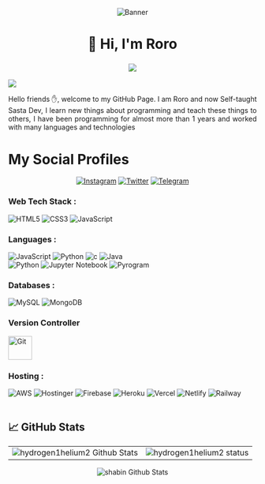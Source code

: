<p align="center">
  <img src="https://media.giphy.com/media/xkV5VUPtVIRq12Tkau/giphy.gif" alt="Banner" />
</p>

<h1 align="center">👋 Hi, I'm Roro </h1>
<h3 align="center"> <img src="https://readme-typing-svg.herokuapp.com?color=0357F7&lines=Mai+Chutiya+Hu+%3A)" /> </h3>

![](https://visitcount.itsvg.in/api?id=hydroge1helium2&icon=0&color=0)
<p align="justify"> 
Hello friends ✋, welcome to my GitHub Page. I am Roro and now  Self-taught Sasta Dev, I learn new things about programming and teach these things to others, I have been programming for almost more than 1 years and worked with many languages and technologies
 
</p>

# My Social Profiles
<p align="center">
<a href="https://www.instagram.com/juck/" target="_blank"><img alt="Instagram" src="https://img.shields.io/badge/Roro-%23E4405F.svg?&style=for-the-badge&logo=Instagram&logoColor=white"/></a>
<a href="https://twitter.com/elonmusk" target="_blank"><img alt="Twitter" src="https://img.shields.io/badge/Roro-%231DA1F2.svg?&style=for-the-badge&logo=Twitter&logoColor=white"/></a>
<a href="https://t.me/SpeckledMonster" target="_blank"><img alt="Telegram" src="https://img.shields.io/badge/Roro-%232CA5E0.svg?style=for-the-badge&logo=telegram&logoColor=white"/></a>
</p>

<h3 align="left">Web Tech Stack :</h3>
<div align="left">
<img alt="HTML5" src="https://img.shields.io/badge/html5-%23E34F26.svg?style=for-the-badge&logo=html5&logoColor=white"/>
<img alt="CSS3" src="https://img.shields.io/badge/css3-%231572B6.svg?style=for-the-badge&logo=css3&logoColor=white"/> 
<img alt="JavaScript" src="https://img.shields.io/badge/javascript-%23323330.svg?style=for-the-badge&logo=javascript&logoColor=%23F7DF1E"/>


<h3 align="left">Languages :</h3>
<div align="left">
  <img alt="JavaScript" src="https://img.shields.io/badge/javascript-%23323330.svg?style=for-the-badge&logo=javascript&logoColor=%23F7DF1E"/> 
  <img alt="Python" src="https://img.shields.io/badge/python-%2314354C.svg?style=for-the-badge&logo=python&logoColor=white"/>
  <img alt="c" src="https://img.shields.io/badge/C%2B%2B-00599C?style=for-the-badge&logo=c%2B%2B&logoColor=white"/>
  <img alt="Java" src="https://img.shields.io/badge/java-%23ED8B00.svg?style=for-the-badge&logo=java&logoColor=white"/>
</div>
 <img alt="Python" src="https://img.shields.io/badge/python-%2314354C.svg?style=for-the-badge&logo=python&logoColor=white"/>
<img alt="Jupyter Notebook" src="https://img.shields.io/badge/Jupyter%20Notebook-%23F37626.svg?style=for-the-badge&logo=jupyter&logoColor=white"/>
<img alt="Pyrogram" src="https://img.shields.io/badge/Pyrogram-%232CA5E0.svg?style=for-the-badge&logo=python&logoColor=white"/>
</div> 


<h3 align="left">Databases :</h3>
<div align="left">
  <img alt="MySQL" src="https://img.shields.io/badge/mysql-%2300f.svg?style=for-the-badge&logo=mysql&logoColor=white"/>
  <img alt="MongoDB" src ="https://img.shields.io/badge/MongoDB-4EA94B?style=for-the-badge&logo=mongodb&logoColor=white"/>


<h3 align="left">Version Controller</h3>
<div align="left">
  <img src="https://user-images.githubusercontent.com/25181517/192108372-f71d70ac-7ae6-4c0d-8395-51d8870c2ef0.png" width="48" height="48" alt="Git" />
</div>

<h3 align="left">Hosting :</h3>
<div align="left">
  <img alt="AWS" src="https://img.shields.io/badge/Amazon_AWS-FF9900?style=for-the-badge&logo=amazonaws&logoColor=white"/>
  <img alt="Hostinger" src="https://img.shields.io/badge/Hostinger-%230167ff.svg?style=for-the-badge&logo=Hostinger&logoColor=white"/>
  <img alt="Firebase" src="https://img.shields.io/badge/firebase-%23039BE5.svg?style=for-the-badge&logo=firebase"/>
  <img alt="Heroku" src="https://img.shields.io/badge/heroku-%23430098.svg?style=for-the-badge&logo=heroku&logoColor=white"/>
  <img alt="Vercel" src="https://img.shields.io/badge/Vercel-000000?style=for-the-badge&logo=vercel&logoColor=white"/>
  <img alt="Netlify" src="https://img.shields.io/badge/Netlify-00C7B7?style=for-the-badge&logo=netlify&logoColor=white"/>
  <img alt="Railway" src="https://img.shields.io/badge/railway-00C7B7?style=for-the-badge&logo=Railway&logoColor=white"/>
</div><br/>

## &#x1f4c8; GitHub Stats
 
 <table>
  <tr>
    <td><img src="https://github-readme-stats.vercel.app/api?username=hydroge1helium2&show_icons=true&theme=dark&locale=en" alt="hydrogen1helium2 Github Stats" /></td>
    <td><img align="center" src="https://github-readme-streak-stats.herokuapp.com/?user=hydroge1helium2&theme=dark" alt="hydrogen1helium2 status" /></td>
  </tr>
</table>

<div align="center">
    <p><img src="https://github-readme-stats.vercel.app/api/top-langs?username=hydroge1helium2&show_icons=true&theme=dark&locale=en&layout=compact" alt="shabin Github Stats" /></p>
 </div>

